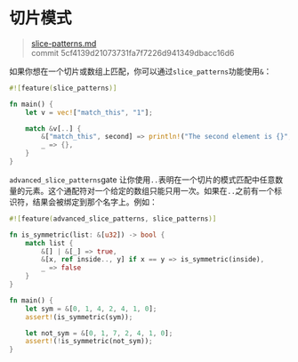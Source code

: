 # 切片模式

> [slice-patterns.md](https://github.com/rust-lang/rust/blob/stable/src/doc/book/slice-patterns.md)
> <br>
> commit 5cf4139d21073731fa7f7226d941349dbacc16d6

如果你想在一个切片或数组上匹配，你可以通过`slice_patterns`功能使用`&`：

```rust
#![feature(slice_patterns)]

fn main() {
    let v = vec!["match_this", "1"];

    match &v[..] {
        &["match_this", second] => println!("The second element is {}", second),
        _ => {},
    }
}
```

`advanced_slice_patterns`gate 让你使用`..`表明在一个切片的模式匹配中任意数量的元素。这个通配符对一个给定的数组只能只用一次。如果在`..`之前有一个标识符，结果会被绑定到那个名字上。例如：

```rust
#![feature(advanced_slice_patterns, slice_patterns)]

fn is_symmetric(list: &[u32]) -> bool {
    match list {
        &[] | &[_] => true,
        &[x, ref inside.., y] if x == y => is_symmetric(inside),
        _ => false
    }
}

fn main() {
    let sym = &[0, 1, 4, 2, 4, 1, 0];
    assert!(is_symmetric(sym));

    let not_sym = &[0, 1, 7, 2, 4, 1, 0];
    assert!(!is_symmetric(not_sym));
}
```
